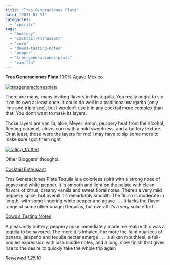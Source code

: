 ```yaml
---
title: "Tres Generaciones Plata"
date: "2011-01-31"
categories: 
  - "spirits"
tags: 
  - "buttery"
  - "cocktail-enthusiast"
  - "corn"
  - "dowds-tasting-notes"
  - "pepper"
  - "tres-generaciones-plata"
  - "vanilla"
---
```


**Tres Generaciones Plata** 100% Agave Mexico

[![](http://s3.amazonaws.com/thegourmez-wpmedia/2011/01/tresgeneracionesplata.jpg "tresgeneracionesplata")](http://s3.amazonaws.com/thegourmez-wpmedia/2011/01/tresgeneracionesplata.jpg)

There are many, many inviting flavors in this tequila. You really ought to sip it on its own at least once. It could do well in a traditional margarita (only lime and triple sec), but I wouldn’t use it in any cocktail more complex than that. You don’t want to mask its layers.

Those layers are vanilla, aloe, Meyer lemon, peppery heat from the alcohol, fleeting caramel, clove, corn with a mild sweetness, and a buttery texture. Or at least, those were the layers for me! I may have to sip some more to make sure I got them right.

[![](http://s3.amazonaws.com/thegourmez-wpmedia/2009/02/rating_truffle1.gif "rating_truffle1")](http://s3.amazonaws.com/thegourmez-wpmedia/2009/02/rating_truffle1.gif)

Other Bloggers’ thoughts:

[Cocktail Enthusiast](http://cocktailenthusiast.com/2011/01/13/tres-generaciones-plata-tequila-review/)

Tres Generaciones Plata Tequila is a colorless spirit with a strong nose of agave and white pepper. It is smooth and light on the palate with clean flavors of citrus, creamy vanilla and sweet floral notes. There’s a very mild peppery spice, but overall it’s remarkably smooth. The finish is moderate in length, with some lingering white pepper and agave . . . It lacks the flavor range of some other unaged tequilas, but overall it’s a very solid effort.

[Dowd’s Tasting Notes](http://dowdtastingnotes.blogspot.com/2009/04/tres-generaciones-plata-tequila.html)

A pleasantly buttery, peppery nose immediately made me realize this was a tequila to be savored. The more it is inhaled, the more the faint nuances of banana, jalapeño and tequila nectar emerge . . . a silken mouthfeel, a full-bodied expression with lush middle notes, and a long, slow finish that gives rise to the desire to quickly take the whole trip again

_Reviewed 1.25.10._
